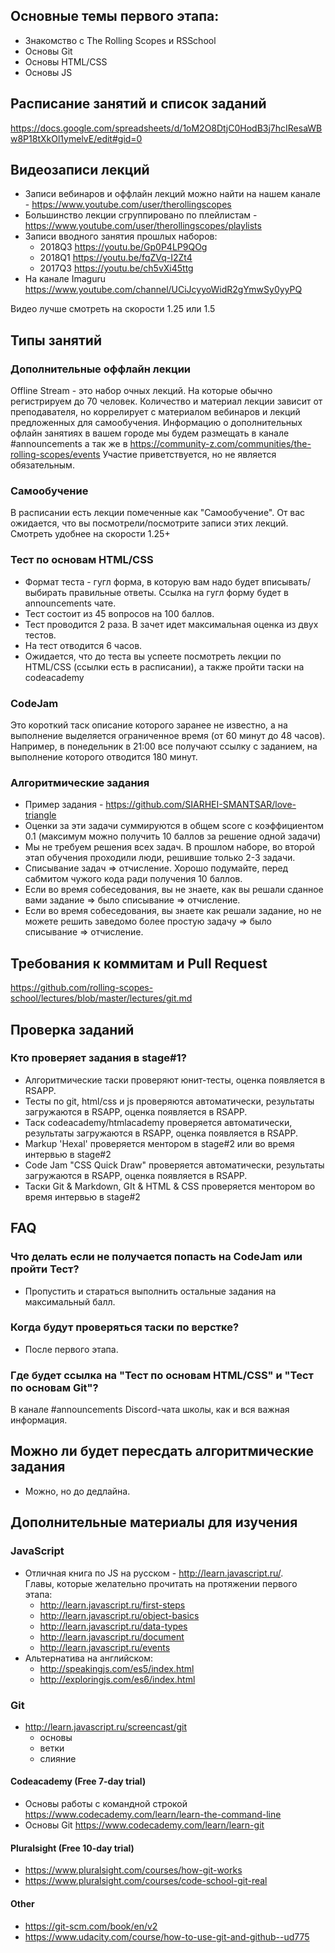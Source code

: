 ## Основные темы первого этапа:
- Знакомство с The Rolling Scopes и RSSchool
- Основы Git
- Основы HTML/CSS
- Основы JS

## Расписание занятий и список заданий
https://docs.google.com/spreadsheets/d/1oM2O8DtjC0HodB3j7hcIResaWBw8P18tXkOl1ymelvE/edit#gid=0

## Видеозаписи лекций
   - Записи вебинаров и оффлайн лекций можно найти на нашем канале - https://www.youtube.com/user/therollingscopes
   - Большинство лекции сгруппировано по плейлистам - https://www.youtube.com/user/therollingscopes/playlists
   - Записи вводного занятия прошлых наборов: 
       - 2018Q3 https://youtu.be/Gp0P4LP9QOg 
       - 2018Q1 https://youtu.be/fqZVq-I2Zt4
       - 2017Q3 https://youtu.be/ch5vXi45ttg
   - На канале Imaguru
   https://www.youtube.com/channel/UCiJcyyoWidR2gYmwSy0yyPQ
  
  Видео лучше смотреть на скорости 1.25 или 1.5

## Типы занятий
### Дополнительные оффлайн лекции
Offline Stream - это набор очных лекций. На которые обычно регистрируем до 70 человек. Количество и материал лекции зависит от преподавателя, но коррелирует с материалом вебинаров и лекций предложенных для самообучения. 
Информацию о дополнительных офлайн занятиях в вашем городе мы будем размещать в канале #announcements
а так же в https://community-z.com/communities/the-rolling-scopes/events
Участие приветствуется, но не является обязательным.

### Самообучение
В расписании есть лекции помеченные как "Самообучение". От вас ожидается, что вы посмотрели/посмотрите записи этих лекций. Смотреть удобнее на скорости 1.25+

### Тест по основам HTML/CSS
- Формат теста - гугл форма, в которую вам надо будет вписывать/выбирать правильные ответы. Ссылка на гугл форму будет в announcements чате.
- Тест состоит из 45 вопросов на 100 баллов.
- Тест проводится 2 раза. В зачет идет максимальная оценка из двух тестов.
- На тест отводится 6 часов.
- Ожидается, что до теста вы успеете посмотреть лекции по HTML/CSS (ссылки есть в расписании), а также пройти таски на codeacademy

### CodeJam
Это короткий таск описание которого заранее не известно, а на выполнение выделяется ограниченное время (от 60 минут до 48 часов).
Например, в понедельник в 21:00 все получают ссылку с заданием, на выполнение которого отводится 180 минут.

### Алгоритмические задания
- Пример задания - https://github.com/SIARHEI-SMANTSAR/love-triangle
- Оценки за эти задачи суммируются в общем score с коэффициентом 0.1 (максимум можно получить 10 баллов за решение одной задачи)
- Мы не требуем решения всех задач. В прошлом наборе, во второй этап обучения проходили люди, решившие только 2-3 задачи. 
- Списывание задач ⇒ отчисление. Хорошо подумайте, перед сабмитом чужого кода ради получения 10 баллов. 
- Если во время собеседования, вы не знаете, как вы решали сданное вами задание ⇒ было списывание ⇒ отчисление.
- Если во время собеседования, вы знаете как решали задание, но не можете решить заведомо более простую задачу  ⇒ было списывание ⇒ отчисление.

## Требования к коммитам и Pull Request
https://github.com/rolling-scopes-school/lectures/blob/master/lectures/git.md

## Проверка заданий
### Кто проверяет задания в stage#1?
- Алгоритмические таски проверяют юнит-тесты, оценка появляется в RSAPP.
- Тесты по git, html/css и js проверяются автоматически, результаты загружаются в RSAPP, оценка появляется в RSAPP.
- Таск codeacademy/htmlacademy проверяется автоматически, результаты загружаются в RSAPP, оценка появляется в RSAPP.
- Markup 'Hexal' проверяется ментором в stage#2 или во время интервью в stage#2
- Code Jam "CSS Quick Draw" проверяется автоматически, результаты загружаются в RSAPP, оценка появляется в RSAPP.
- Таски Git & Markdown, GIt & HTML & CSS проверяется ментором во время интервью в stage#2

## FAQ
### Что делать если не получается попасть на CodeJam или пройти Тест?
- Пропустить и стараться выполнить остальные задания на максимальный балл.

### Когда будут проверяться таски по верстке?
- После первого этапа.

### Где будет ссылка на "Тест по основам HTML/CSS" и "Тест по основам Git"? 
В канале #announcements Discord-чата школы, как и вся важная информация.

## Можно ли будет пересдать алгоритмические задания
- Можно, но до дедлайна.
   
## Дополнительные материалы для изучения
### JavaScript
- Отличная книга по JS на русском - http://learn.javascript.ru/.   
Главы, которые желательно прочитать на протяжении первого этапа:
   - http://learn.javascript.ru/first-steps
   - http://learn.javascript.ru/object-basics
   - http://learn.javascript.ru/data-types
   - http://learn.javascript.ru/document
   - http://learn.javascript.ru/events
- Альтернатива на английском:
     * http://speakingjs.com/es5/index.html
     * http://exploringjs.com/es6/index.html
    
### Git 
- http://learn.javascript.ru/screencast/git
    - основы
    - ветки
    - слияние

#### Codeacademy (Free 7-day trial)
- Основы работы с командной строкой https://www.codecademy.com/learn/learn-the-command-line
- Основы Git https://www.codecademy.com/learn/learn-git

#### Pluralsight (Free 10-day trial)
- https://www.pluralsight.com/courses/how-git-works
- https://www.pluralsight.com/courses/code-school-git-real 

#### Other
- https://git-scm.com/book/en/v2
- https://www.udacity.com/course/how-to-use-git-and-github--ud775

